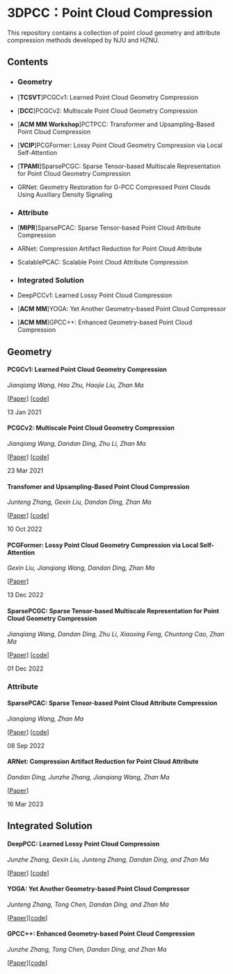 # 3DPCC：Point Cloud Compression

This repository contains a collection of point cloud geometry and attribute compression methods developed by NJU and HZNU.

## Contents

- ### Geometry

- [**TCSVT**]PCGCv1: Learned Point Cloud Geometry Compression

- [**DCC**]PCGCv2: Multiscale Point Cloud Geometry Compression

- [**ACM MM Workshop**]PCTPCC: Transformer and Upsampling-Based Point Cloud Compression

- [**VCIP**]PCGFormer: Lossy Point Cloud Geometry Compression via Local Self-Attention

- [**TPAMI**]SparsePCGC: Sparse Tensor-based Multiscale Representation for Point Cloud Geometry Compression

- GRNet: Geometry Restoration for G-PCC Compressed Point Clouds Using Auxiliary Density Signaling

- ### Attribute

- [**MIPR**]SparsePCAC: Sparse Tensor-based Point Cloud Attribute Compression
  
- ARNet: Compression Artifact Reduction for Point Cloud Attribute
  
- ScalablePCAC: Scalable Point Cloud Attribute Compression

- ### Integrated Solution
- DeepPCCv1: Learned Lossy Point Cloud Compression
  
- [**ACM MM**]YOGA: Yet Another Geometry-based Point Cloud Compressor
  
- [**ACM MM**]GPCC++: Enhanced Geometry-based Point Cloud Compression
  
## Geometry

#### PCGCv1: Learned Point Cloud Geometry Compression

*Jianqiang Wang, Hao Zhu, Haojie Liu, Zhan Ma*

[[Paper](https://ieeexplore.ieee.org/abstract/document/9321375)] [[code](https://github.com/NJUVISION/PCGCv1)]

13 Jan 2021

#### PCGCv2: Multiscale Point Cloud Geometry Compression

*Jianqiang Wang, Dandan Ding, Zhu Li, Zhan Ma*

[[Paper](https://arxiv.org/abs/2011.03799)] [[code](https://github.com/NJUVISION/PCGCv2)]

23 Mar 2021

#### Transfomer and Upsampling-Based Point Cloud Compression

*Junteng Zhang, Gexin Liu, Dandan Ding, Zhan Ma*

[[Paper](https://dl.acm.org/doi/abs/10.1145/3552457.3555731)] [[code](https://github.com/arsx958/PCT_PCC)]

10 Oct 2022

#### PCGFormer: Lossy Point Cloud Geometry Compression via Local Self-Attention

*Gexin Liu, Jianqiang Wang, Dandan Ding, Zhan Ma*

[[Paper](https://ieeexplore.ieee.org/abstract/document/10008892)]

13 Dec 2022

#### SparsePCGC: Sparse Tensor-based Multiscale Representation for Point Cloud Geometry Compression

*Jianqiang Wang, Dandan Ding, Zhu Li, Xiaoxing Feng, Chuntong Cao, Zhan Ma*

[[Paper](https://ieeexplore.ieee.org/abstract/document/9968173)] [[code](https://github.com/NJUVISION/SparsePCGC)]

01 Dec 2022

### Attribute

#### SparsePCAC: Sparse Tensor-based Point Cloud Attribute Compression

*Jianqiang Wang, Zhan Ma*

[[Paper](https://ieeexplore.ieee.org/abstract/document/9874468)] [[code](https://github.com/NJUVISION/SparsePCAC)]

08 Sep 2022

#### ARNet: Compression Artifact Reduction for Point Cloud Attribute

*Dandan Ding, Junzhe Zhang, Jianqiang Wang, Zhan Ma*

[[Paper](https://arxiv.org/abs/2209.08276)]

16 Mar 2023

## Integrated Solution
#### DeepPCC: Learned Lossy Point Cloud Compression

*Junzhe Zhang, Gexin Liu, Junteng Zhang, Dandan Ding, and Zhan Ma*

[[Paper](https://github.com/3dpcc/DeepPCC/blob/main/DeepPCC%20Learned%20Lossy%20Point%20Cloud%20Compression.pdf)] [[code](https://github.com/3dpcc/DeepPCC)]

#### YOGA: Yet Another Geometry-based Point Cloud Compressor

*Junteng Zhang, Tong Chen, Dandan Ding, and Zhan Ma*

[[Paper](https://3dpcc.github.io/publication/YOGA/)][[code](https://github.com/3dpcc/YOGA)]


#### GPCC++: Enhanced Geometry-based Point Cloud Compression

*Junzhe Zhang, Tong Chen, Dandan Ding, and Zhan Ma*

[[Paper](https://3dpcc.github.io/publication/GPCCplusplus/)][[code](https://github.com/3dpcc/GPCCplus)]
